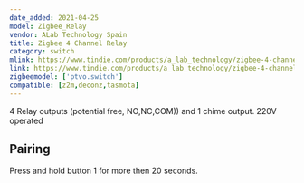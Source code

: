 ```yaml
---
date_added: 2021-04-25
model: Zigbee_Relay
vendor: ALab Technology Spain
title: Zigbee 4 Channel Relay
category: switch
mlink: https://www.tindie.com/products/a_lab_technology/zigbee-4-channel-relay/
link: https://www.tindie.com/products/a_lab_technology/zigbee-4-channel-relay/
zigbeemodel: ['ptvo.switch']
compatible: [z2m,deconz,tasmota]
---
```

4 Relay outputs (potential free, NO,NC,COM)) and 1 chime output. 220V operated

## Pairing

Press and hold button 1 for more then 20 seconds.